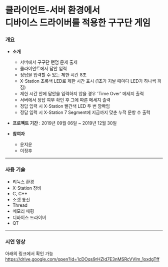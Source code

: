 # 클라이언트-서버 환경에서<br />디바이스 드라이버를 적용한 구구단 게임

### 개요

* **소개**
  * 서버에서 구구단 랜덤 문제 출제
  * 클라이언트에서 답안 입력
  * 정답을 입력할 수 있는 제한 시간 8초
  * X-Station 초록색 LED로 제한 시간 표시 (1초가 지날 때마다 LED가 하나씩 꺼짐)
  * 제한 시간 안에 답안을 입력하지 않을 경우 'Time Over' 메세지 출력
  * 서버에서 정답 여부 확인 후 그에 따른 메세지 출력
  * 정답 입력 시 X-Station 빨간색 LED 두 번 깜빡임
  * 정답 입력 시 X-Station 7 Segment에 지금까지 맞춘 누적 문항 수 출력

* **프로젝트 기간** : 2019년 09월 06일 ~ 2019년 12월 30일

* **참여자**
  * 윤지윤
  * 이정후

---

### 사용 기술

* 리눅스 환경
* X-Station 장비
* C, C++
* 소켓 통신
* Thread
* 메모리 매핑
* 디바이스 드라이버
* QT

---

### 시연 영상

아래의 링크에서 확인 가능<br />
https://drive.google.com/open?id=1cDOqs9rHZId7E3nMSRcVVlm_1oxdgTff
